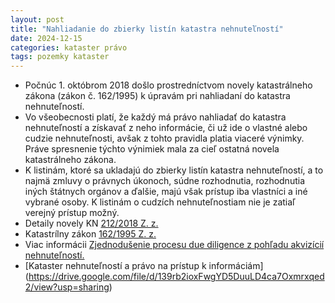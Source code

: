 ```yaml
---
layout: post
title: "Nahliadanie do zbierky listín katastra nehnuteľností"
date: 2024-12-15
categories: kataster právo
tags: pozemky kataster
---
```


- Počnúc 1. októbrom 2018 došlo prostredníctvom novely katastrálneho zákona (zákon č. 162/1995) k úpravám pri nahliadaní do katastra nehnuteľností.
- Vo všeobecnosti platí, že každý má právo nahliadať do katastra nehnuteľností a získavať z neho informácie, či už ide o vlastné alebo cudzie nehnuteľnosti, avšak z tohto pravidla platia viaceré výnimky. Práve spresnenie týchto výnimiek mala za cieľ ostatná novela katastrálneho zákona.
- K listinám, ktoré sa ukladajú do zbierky listín katastra nehnuteľností, a to najmä zmluvy o právnych úkonoch, súdne rozhodnutia, rozhodnutia iných štátnych orgánov a ďalšie, majú však prístup iba vlastníci a iné vybrané osoby. K listinám o cudzích nehnuteľnostiam nie je zatiaľ verejný prístup možný.
- Detaily novely KN [212/2018 Z. z.](https://www.slov-lex.sk/ezbierky/pravne-predpisy/SK/ZZ/2018/212/)
- Katastrílny zákon [162/1995 Z. z.](https://www.slov-lex.sk/ezbierky/pravne-predpisy/SK/ZZ/1995/162/)
- Viac informácii  [Zjednodušenie procesu due diligence z pohľadu akvizícií nehnuteľností.](https://bnt.eu/sk/pravne-spravy/nove-pravidla-pri-nahliadani-do-katastra-nehnutelnosti/)
- [Kataster nehnuteľností a právo na prístup k informáciám] (https://drive.google.com/file/d/139rb2ioxFwgYD5DuuLD4ca7Oxmrxqed2/view?usp=sharing)

